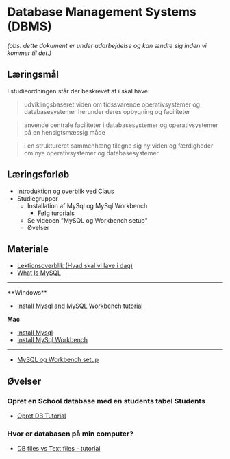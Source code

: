 <!-- JS use if these pages are used as githubpages. can be deleted if used elsewhere -->
<script src="https://code.jquery.com/jquery-3.2.1.min.js"></script>
<script src="script.js"></script>

# Database Management Systems (DBMS)

_(obs: dette dokument er under udarbejdelse og kan ændre sig inden vi kommer til det.)_

## Læringsmål
I studieordningen står der beskrevet at i skal have:    

> udviklingsbaseret viden om tidssvarende operativsystemer og databasesystemer herunder deres opbygning og faciliteter

> anvende centrale faciliteter i databasesystemer og operativsystemer på en hensigtsmæssig måde
     
> i en struktureret sammenhæng tilegne sig ny viden og færdigheder om nye operativsystemer og databasesystemer


## Læringsforløb
* Introduktion og overblik ved Claus
* Studiegrupper
	* Installation af MySql og MySql Workbench
		* Følg turorials
	* Se videoen "MySQL og Workbench setup"
	* Øvelser

## Materiale
* [Lektionsoverblik (Hvad skal vi lave i dag)]()   
* [What Is MySQL](https://www.mysqltutorial.org/what-is-mysql/)

<hr>
**Windows**    

* [Install Mysql and MySQL Workbench tutorial](https://www.mysqltutorial.org/install-mysql/)

**Mac**    

<!--
* [Install Mysql and MySQL Workbench](https://dev.mysql.com/doc/mysql-osx-excerpt/5.7/en/osx-installation-pkg.html)
-->

* [Install Mysql](https://formulae.brew.sh/formula/mysql)
* [Install MySql Workbench](https://formulae.brew.sh/cask/mysqlworkbench#default)

<hr>

* [MySQL og Workbench setup]()


## Øvelser
### Opret en School database med en students tabel Students
* [Opret DB Tutorial]()

### Hvor er databasen på min computer?
* [DB files vs Text files - tutorial]()



